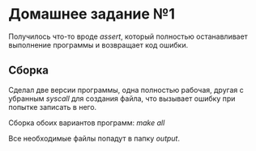 # Домашнее задание №1
Получилось что-то вроде *assert*, который полностью останавливает выполнение
программы и возвращает код ошибки.

## Cборка
Сделал две версии программы, одна полностью рабочая, другая с убранным *syscall*
для создания файла, что вызывает ошибку при попытке записать в него.

Cборка обоих вариантов программ: *make all*

Все необходимые файлы попадут в папку *output*.

